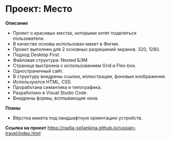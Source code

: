# Проект: Место

**Описание**

* Проект о красивых местах, которыми хотят поделиться пользователи.
* В качестве основы использован макет в Фигме.
* Проект выполнен для 2 основных разрешений экранов. 320, 1280.
* Подход Desktop First.
* Файловая структура: Nested БЭМ.
* Страница выстроена с использованием Grid и Flex-box.
* Одностраничный сайт.
* В структуру внедрены ссылки, иллюстрации, фоновые изображения.
* Используются HTML, CSS.
* Проработана симантика и типографика.
* Разработано в Visual Studio Code.
* Внедрены формы, всплывающие окна.


**Планы**
* Вёрстка макета под ландшафтную ориентацию устройств.

**Ссылка на проект**
https://nadia-seliankina.github.io/russian-travel/index.html